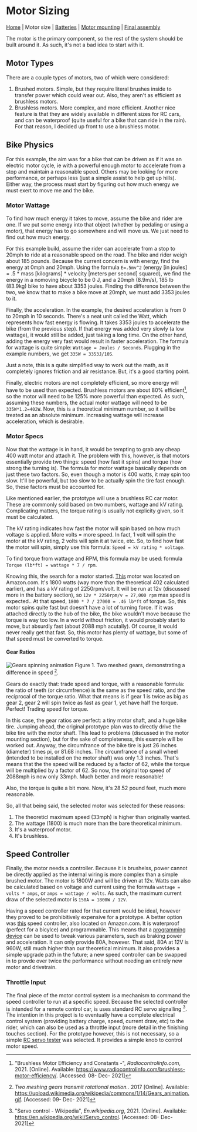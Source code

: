 # Motor Sizing

[Home](index) | Motor size | [Batteries](batteries) | [Motor mounting](motor-mount) | [Final assembly](final-assembly)

The motor is the primary component, so the rest of the system should be built around it. As such, it's not a bad idea to start with it.

## Motor Types

There are a couple types of motors, two of which were considered:
1. Brushed motors. Simple, but they require literal brushes inside to transfer power which could wear out. Also, they aren't as efficient as brushless motors.
2. Brushless motors. More complex, and more efficient. Another nice feature is that they are widely available in different sizes for RC cars, and can be waterproof (quite useful for a bike that can ride in the rain). For that reason, I decided up front to use a brushless motor.

## Bike Physics

For this example, the aim was for a bike that can be driven as if it was an electric motor cycle, ie with a powerful enough motor to accelerate from a stop and maintain a reasonable speed. Others may be looking for more performance, or perhaps less (just a simple assist to help get up hills). Either way, the process must start by figuring out how much energy we must exert to move me and the bike.

### Motor Wattage

To find how much energy it takes to move, assume the bike and rider are one. If we put some energy into that object (whether by pedaling or using a motor), that energy has to go somewhere and will move us. We just need to find out how much energy.

For this example build, assume the rider can accelerate from a stop to 20mph to ride at a reasonable speed on the road. The bike and rider weigh about 185 pounds. Because the current concern is with energy, find the energy at 0mph and 20mph. Using the formula `E=.5mv^2` (energy [in joules] = .5 * mass [kilograms] * velocity [meters per second] squared), we find the energy in a nomoving bicycle to be 0 J, and a 20mph (8.9m/s), 185 lb (83.9kg) bike to have about 3353 joules. Finding the difference between the two, we know that to make a bike move at 20mph, we must add 3353 joules to it.

Finally, the acceleration. In the example, the desired acceleration is from 0 to 20mph in 10 seconds. There's a neat unit called the Watt, which represents how fast energy is flowing. It takes 3353 joules to accelerate the bike (from the previous step). If that energy was added very slowly (a low wattage), it would still be added, just taking a long time. On the other hand, adding the energy very fast would result in faster acceleration. The formula for wattage is quite simple: `Wattage = Joules / Seconds`. Plugging in the example numbers, we get `335W = 3353J/10S`.

Just a note, this is a quite simplified way to work out the math, as it completely ignores friction and air resistance. But, it's a good starting point.

Finally, electric motors are not completely efficient, so more energy will have to be used than expected. Brushless motors are about 80% efficient[^1], so the motor will need to be 125% more powerful than expected. As such, assuming these numbers, the actual motor wattage will need to be `335W*1.2=402W`. Now, this is a theoretical minimum number, so it will be treated as an absolute minimum. Increasing wattage will increase acceleration, which is desirable.

### Motor Specs

Now that the wattage is in hand, it would be tempting to grab any cheap 400 watt motor and attach it. The problem with this, however, is that motors essentially provide two things: speed (how fast it spins) and torque (how strong the turning is). The formula for motor wattage basically depends on just these two factors. So, even though a motor is 400 watts, it may spin too slow. It'll be powerful, but too slow to be actually spin the tire fast enough. So, these factors must be accounted for.

Like mentioned earlier, the prototype will use a brushless RC car motor. These are commonly sold based on two numbers, wattage and kV rating. Complicating matters, the torque rating is usually not explicity given, so it must be calculated.

The kV rating indicates how fast the motor will spin based on how much voltage is applied. More volts = more speed. In fact, 1 volt will spin the motor at the kV rating, 2 volts will spin it at twice, etc. So, to find how fast the motor will spin, simply use this formula: `Speed = kV rating * voltage`.

To find torque from wattage and RPM, this formula may be used: formula `Torque (lb*ft) = wattage * 7 / rpm`.

Knowing this, the search for a motor started. [This](https://www.amazon.com/gp/product/B07BGZWFMP/ref=ppx_yo_dt_b_asin_title_o06_s00?ie=UTF8&psc=1) motor was located on Amazon.com. It's 1800 watts (way more than the theoretical 402 calculated earlier), and has a kV rating of 2250rpm/volt.  It will be run at 12v (discussed more in the battery section), so `12v * 2250rpm/v = 27,000 rpm` max speed is expected.. At that speed, `1800 * 7 / 27000 = .46 lb*ft` of torque. So, this motor spins quite fast but doesn't have a lot of turning force. If it was attached directly to the hub of the bike, the bike wouldn't move because the torque is way too low. In a world without friction, it would probably start to move, but absurdly fast (about 2088 mph acutally). Of course, it would never really get that fast. So, this motor has plenty of wattage, but some of that speed must be converted to torque.

#### Gear Ratios

![Gears spinning animation](https://upload.wikimedia.org/wikipedia/commons/1/14/Gears_animation.gif)
Figure 1. Two meshed gears, demonstrating a difference in speed [^2].

Gears do exactly that: trade speed and torque, with a reasonable formula: the ratio of teeth (or circumfrence) is the same as the speed ratio, and the reciprocal of the torque ratio. What that means is if gear 1 is twice as big as gear 2, gear 2 will spin twice as fast as gear 1, yet have half the torque. Perfect! Trading speed for torque.

In this case, the gear ratios are perfect: a tiny motor shaft, and a huge bike tire. Jumping ahead, the original prototype plan was to directly drive the bike tire with the motor shaft. This lead to problems (discussed in the motor mounting section), but for the sake of completeness, this example will be worked out. Anyway, the circumfrance of the bike tire is just 26 inches (diameter) times pi, or 81.68 inches. The circumfrance of a small wheel (intended to be installed on the motor shaft) was only 1.3 inches. That's means that the the speed will be reduced by a factor of 62, while the torque will be multiplied by a factor of 62. So now, the original top speed of 2088mph is now only 33mph. Much better and more reasonable!

Also, the torque is quite a bit more. Now, it's 28.52 pound feet, much more reasonable.

So, all that being said, the selected motor was selected for these reasons:
1. The theoreticl maximum speed (33mph) is higher than originally wanted.
2. The wattage (1800) is much more than the bare theoretical minimum.
3. It's a waterproof motor.
4. It's brushless.

## Speed Controller

Finally, the motor needs a controller. Because it is brushelss, power cannot be directly applied as the internal wiring is more complex than a simple brushed motor. The motor is 1800W and will be driven at 12v. Watts can also be calculated based on voltage and current using the formula `wattage = volts * amps`, or `amps = wattage / volts`. As such, the maximum current draw of the selected motor is `150A = 1800W / 12V`.

Having a speed controller rated for that current would be ideal, however they proved to be prohibitively expensive for a prototype. A better option was [this](https://www.amazon.com/gp/product/B07JZVZJKS/ref=ppx_yo_dt_b_asin_title_o06_s02?ie=UTF8&psc=1) speed controller, also located on Amazon.com. It is waterproof (perfect for a bicylce) and programmable. This means that a [programming device](https://www.amazon.com/gp/product/B08FCF8JHV/ref=ppx_yo_dt_b_asin_title_o05_s00?ie=UTF8&psc=1) can be used to tweak various parameters, such as braking power and acceleration. It can only provide 80A, however. That said, 80A at 12V is 960W, still much higher than our theoretical minimum. It also provides a simple upgrade path in the future; a new speed controller can be swapped in to provde over twice the performance without needing an entirely new motor and drivetrain.

### Throttle Input

The final piece of the motor control system is a mechanism to command the speed controller to run at a specific speed. Because the selected controller is intended for a remote control car, is uses standard RC servo signalling [^3]. The intention in this project is to eventually have a complete electrical control system (providing battery charge, speed, current draw, etc) to the rider, which can also be used as a throttle input (more detail in the finishing touches section). For the prototype however, this is not necessary, so a simple [RC servo tester](https://www.amazon.com/gp/product/B07TQSKLBK/ref=ppx_yo_dt_b_asin_title_o05_s00?ie=UTF8&psc=1) was selected. It provides a simple knob to control motor speed.


[^1]: "Brushless Motor Efficiency and Constants -", _Radiocontrolinfo.com_, 2021. [Online]. Available: https://www.radiocontrolinfo.com/brushless-motor-efficiency/. [Accessed: 08- Dec- 2021]
[^2]: _Two meshing gears transmit rotational motion.._ 2017 [Online]. Available: https://upload.wikimedia.org/wikipedia/commons/1/14/Gears_animation.gif. [Accessed: 09- Dec- 2021]
[^3]: "Servo control - Wikipedia", _En.wikipedia.org_, 2021. [Online]. Available: https://en.wikipedia.org/wiki/Servo_control. [Accessed: 08- Dec- 2021]
